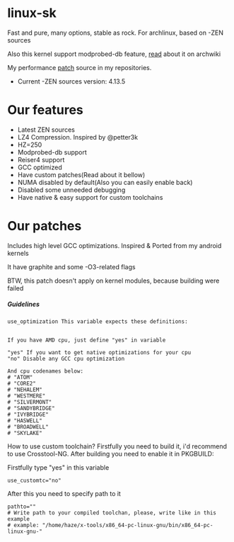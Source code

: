 linux-sk
=============
 Fast and pure, many options, stable as rock. For archlinux, based on -ZEN sources

 Also this kernel support modprobed-db feature, [read](https://wiki.archlinux.org/index.php/Modprobed-db) about it on archwiki

 My performance [patch](https://github.com/Sudokamikaze/makefile_patchset) source in my repositories.

* Current -ZEN sources version: 4.13.5

Our features
========

* Latest ZEN sources
* LZ4 Compression. Inspired by @petter3k
* HZ=250
* Modprobed-db support
* Reiser4 support
* GCC optimized 
* Have custom patches(Read about it bellow)
* NUMA disabled by default(Also you can easily enable back)
* Disabled some unneeded debugging 
* Have native & easy support for custom toolchains

Our patches
========

Includes high level GCC optimizations. Inspired & Ported from my android kernels

It have graphite and some -O3-related flags

BTW, this patch doesn't apply on kernel modules, because building were failed

##### Guidelines

```
use_optimization This variable expects these definitions:
```

```

If you have AMD cpu, just define "yes" in variable

"yes" If you want to get native optimizations for your cpu 
"no" Disable any GCC cpu optimization

And cpu codenames below:
# "ATOM"
# "CORE2"
# "NEHALEM"
# "WESTMERE"
# "SILVERMONT"
# "SANDYBRIDGE"
# "IVYBRIDGE"
# "HASWELL"
# "BROADWELL"
# "SKYLAKE"

```

How to use custom toolchain? Firstfully you need to build it, i'd recommend to use Crosstool-NG. After building you need to enable it in PKGBUILD:

Firstfully type "yes" in this variable

```
use_customtc="no"
```

After this you need to specify path to it

```
pathto=""
# Write path to your compiled toolchan, please, write like in this example
# example: "/home/haze/x-tools/x86_64-pc-linux-gnu/bin/x86_64-pc-linux-gnu-" 
```
